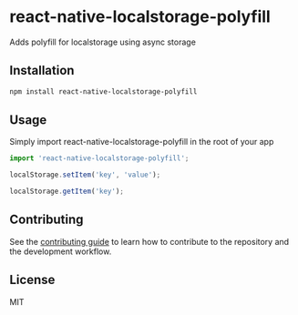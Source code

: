 # react-native-localstorage-polyfill

Adds polyfill for localstorage using async storage

## Installation

```sh
npm install react-native-localstorage-polyfill
```

## Usage

Simply import react-native-localstorage-polyfill in the root of your app

```js
import 'react-native-localstorage-polyfill';
```

```js
localStorage.setItem('key', 'value');

localStorage.getItem('key');
```

## Contributing

See the [contributing guide](CONTRIBUTING.md) to learn how to contribute to the repository and the development workflow.

## License

MIT
